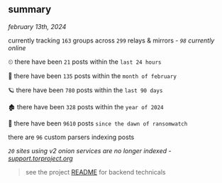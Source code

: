 
## summary
_february 13th, 2024_

currently tracking `163` groups across `299` relays & mirrors - _`98` currently online_

⏲ there have been `21` posts within the `last 24 hours`

🦈 there have been `135` posts within the `month of february`

🪐 there have been `780` posts within the `last 90 days`

🏚 there have been `328` posts within the `year of 2024`

🦕 there have been `9610` posts `since the dawn of ransomwatch`

there are `96` custom parsers indexing posts

_`20` sites using v2 onion services are no longer indexed - [support.torproject.org](https://support.torproject.org/onionservices/v2-deprecation/)_

> see the project [README](https://github.com/joshhighet/ransomwatch#ransomwatch--) for backend technicals
